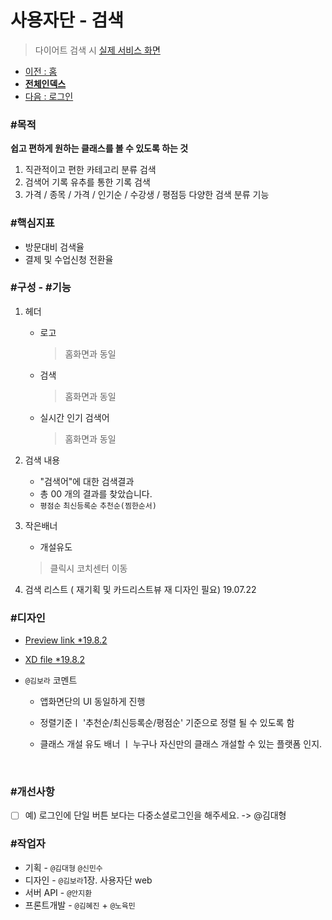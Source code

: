 # 사용자단 - 검색

> 다이어트 검색 시  [실제 서비스 화면](https://www.modooclass.net/class/search)



- [이전 : 홈](../README.md)      
- [**전체인덱스**](../../README.md)     
- [다음 : 로그인](../login)



### #목적

**쉽고 편하게 원하는 클래스를 볼 수 있도록 하는 것**

1. 직관적이고 편한 카테고리 분류 검색
2. 검색어 기록 유추를 통한 기록 검색
3. 가격 / 종목 / 가격 / 인기순 / 수강생 / 평점등 다양한 검색 분류 기능



### #핵심지표

- 방문대비 검색율 
- 결제 및 수업신청 전환율



### #구성 - #기능

1. 헤더 

   - 로고
   
     > 홈화면과 동일

   - 검색
      > 홈화면과 동일

   - 실시간 인기 검색어
      > 홈화면과 동일   

1. 검색 내용

   - "검색어"에 대한 검색결과 
   - 총 00 개의 결과를 찾았습니다. 
   - `평점순`  `최신등록순`  `추천순(찜한순서)`

1. 작은배너 
   - 개설유도
   > 클릭시 코치센터 이동

1. 검색 리스트 ( 재기획 및 카드리스트뷰 재 디자인 필요) 19.07.22



###  #디자인

- [Preview link *19.8.2](https://xd.adobe.com/spec/733d92d3-e6a6-46b9-71f0-5b09848f9de2-050c/)
- [XD file *19.8.2](https://drive.google.com/open?id=1yQp84me4FbTe1xx9Bd-Wn0qVsrxtd9lu)
- `@김보라`  코멘트

  - 앱화면단의 UI 동일하게 진행 
  
  - 정렬기준ㅣ '추천순/최신등록순/평점순' 기준으로 정렬 될 수 있도록 함
  
  - 클래스 개설 유도 배너 ㅣ 누구나 자신만의 클래스 개설할 수 있는 플랫폼 인지. 
  

<br>


### #개선사항

- [ ] 예) 로그인에 단일 버튼 보다는 다중소셜로그인을 해주세요. -> @김대형



### #작업자

- 기획 - `@김대형` `@신민수`
- 디자인 - `@김보라`1장. 사용자단  web
- 서버 API - `@안지환`
- 프론트개발 - `@김혜진`  + `@노육민`











